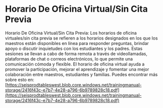 # Horario De Oficina Virtual/Sin Cita Previa
Horario De Oficina Virtual/Sin Cita Previa: Los horarios de oficina virtuales/sin cita previa se refieren a los horarios designados en los que los maestros están disponibles en línea para responder preguntas, brindar apoyo o discutir inquietudes con los estudiantes y los padres. Estas sesiones se llevan a cabo de forma remota a través de videollamadas, plataformas de chat o correos electrónicos, lo que permite una comunicación cómoda y flexible. El horario de oficina virtual ayuda a promover la participación, mejorar el aprendizaje y fomentar una mejor colaboración entre maestros, estudiantes y familias.
Puedes encontrar más sobre esto en: [https://seisprodtableswest.blob.core.windows.net/trainingmanual-storage/2416f43c-e7b7-4e28-a796-6b9789828c18.pdf](https://seisprodtableswest.blob.core.windows.net/trainingmanual-storage/2416f43c-e7b7-4e28-a796-6b9789828c18.pdf)